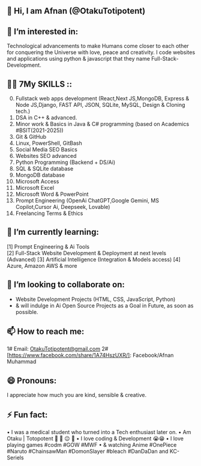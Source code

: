 ## 👋 Hi, I am Afnan (@OtakuTotipotent)
  
## 👀 I’m interested in:
Technological advancements to make Humans come closer to each other for conquering the Universe with love, peace and creativity.
I code websites and applications using python & javascript that they name Full-Stack-Development.

## 👨‍💻 7My SKILLS ::
0) Fullstack web apps development (React,Next JS,MongoDB, Express & Node JS,Django, FAST API, JSON, SQLite, MySQL, Design & Cloning tech.)
1) DSA in C++ & advanced.
2) Minor work & Basics in Java & C# programming (based on Academics #BSIT(2021-2025))
3) Git & GitHub
4) Linux, PowerShell, GitBash
5) Social Media SEO Basics
6) Websites SEO advanced
7) Python Programming (Backend + DS/Ai)
8) SQL & SQLite database
9) MongoDB database
10) Microsoft Access
11) Microsoft Excel
12) Microsoft Word & PowerPoint
13) Prompt Engineering (OpenAi ChatGPT,Google Gemini, MS Copilot,Cursor Ai, Deepseek, Lovable)
14) Freelancing Terms & Ethics

## 🌱 I’m currently learning:
[1] Prompt Engineering & Ai Tools                   
[2] Full-Stack Website Development & Deployment at next levels (Advanced)
[3] Artificial Intelligence (Integration & Models access)
[4] Azure, Amazon AWS & more
  
## 💞️ I’m looking to collaborate on:
- Website Development Projects (HTML, CSS, JavaScript, Python)
- & will indulge in Ai Open Source Projects as a Goal in Future, as soon as possible.
  
## 📫 How to reach me:
1# Email:
OtakuTotipotent@gmail.com
2# [https://www.facebook.com/share/1A74HszUXR/]: Facebook/Afnan Muhammad

## 😄 Pronouns:
I appreciate how much you are kind, sensible & creative.

## ⚡ Fun fact:
• I was a medical student who turned into a Tech enthusiast later on.
• Am Otaku | Totopotent 🐰 👾 😉 🐣
• I love coding & Development 😭😁
• I love playing games #codm #GOW #MWF
• & watching Anime #OnePiece #Naruto #ChainsawMan #DomonSlayer #bleach #DanDaDan and KC-Seriels
